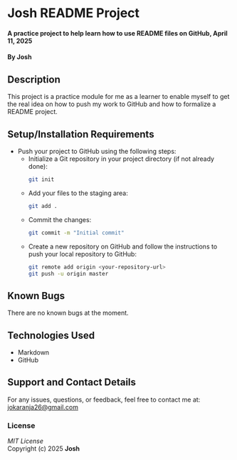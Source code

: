 # Josh README Project
#### A practice project to help learn how to use README files on GitHub, April 11, 2025
#### By **Josh**

## Description
This project is a practice module for me as a learner to enable myself to get the real idea on how to push my work to GitHub and how to formalize a README project.

## Setup/Installation Requirements
* Push your project to GitHub using the following steps:
  * Initialize a Git repository in your project directory (if not already done):
    ```bash
    git init
    ```
  * Add your files to the staging area:
    ```bash
    git add .
    ```
  * Commit the changes:
    ```bash
    git commit -m "Initial commit"
    ```
  * Create a new repository on GitHub and follow the instructions to push your local repository to GitHub:
    ```bash
    git remote add origin <your-repository-url>
    git push -u origin master
    ```

## Known Bugs
There are no known bugs at the moment.

## Technologies Used
- Markdown
- GitHub

## Support and Contact Details
For any issues, questions, or feedback, feel free to contact me at:  
[jokaranja26@gmail.com](mailto:jokaranja26@gmail.com)

### License
*MIT License*  
Copyright (c) 2025 **Josh**
